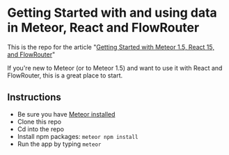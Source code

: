 # Getting Started with and using data in Meteor, React and FlowRouter

This is the repo for the article "[Getting Started with Meteor 1.5, React 15, and FlowRouter](http://coderchronicles.org/2016/04/08/getting-started-with-meteor-1-3-react-and-flowrouter/)"

If you're new to Meteor (or to Meteor 1.5) and want to use it with React and FlowRouter, this is a great place to start.

## Instructions
- Be sure you have [Meteor installed](https://www.meteor.com/install)
- Clone this repo
- Cd into the repo
- Install npm packages: ```meteor npm install```
- Run the app by typing ```meteor```


